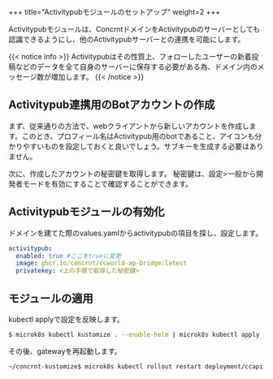 +++
title="Activitypubモジュールのセットアップ"
weight=2
+++

Activitypubモジュールは、ConcrntドメインをActivitypubのサーバーとしても認識できるようにし、他のActivitypubサーバーとの連携を可能にします。

{{< notice info >}}
Activitypubはその性質上、フォローしたユーザーの新着投稿などのデータを全て自身のサーバーに保存する必要がある為、ドメイン内のメッセージ数が増加します。
{{< /notice >}}

## Activitypub連携用のBotアカウントの作成
まず、従来通りの方法で、webクライアントから新しいアカウントを作成します。このとき、プロフィール名はActivitypub用のbotであること、アイコンも分かりやすいものを設定しておくと良いでしょう。サブキーを生成する必要はありません。

次に、作成したアカウントの秘密鍵を取得します。
秘密鍵は、設定>一般から開発者モードを有効にすることで確認することができます。

## Activitypubモジュールの有効化
ドメインを建てた際のvalues.yamlからactivitypubの項目を探し、設定します。

```yaml
activitypub:
  enabled: true #ここをtrueに変更
  image: ghcr.io/concrnt/ccworld-ap-bridge:latest
  privatekey: <上の手順で取得した秘密鍵>
```

## モジュールの適用

kubectl applyで設定を反映します。

```bash
$ microk8s kubectl kustomize . --enable-helm | microk8s kubectl apply -f -
```

その後、gatewayを再起動します。

```bash
~/concrnt-kustomize$ microk8s kubectl rollout restart deployment/ccapi -n concrnt
```

